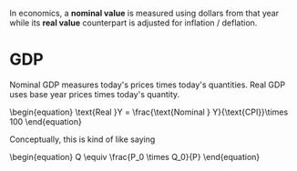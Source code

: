 In economics, a **nominal value** is measured using dollars from that year while its **real value** counterpart is adjusted for inflation / deflation.

# GDP

Nominal GDP measures today's prices times today's quantities. Real GDP uses base year prices times today's quantity.

\begin{equation}
\text{Real }Y = \frac{\text{Nominal } Y}{\text{CPI}}\times 100
\end{equation}

Conceptually, this is kind of like saying

\begin{equation}
Q \equiv \frac{P_0 \times Q_0}{P}
\end{equation}